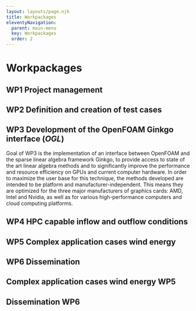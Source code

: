 ```yaml
---
layout: layouts/page.njk
title: Workpackages
eleventyNavigation:
  parent: main-menu
  key: Workpackages
  order: 2
---
```


# Workpackages
## **WP1** Project management 
## **WP2** Definition and creation of test cases 

## **WP3** Development of the OpenFOAM Ginkgo interface (*OGL*) 
Goal of WP3 is the implementation of an interface between OpenFOAM and the
sparse linear algebra framework Ginkgo, to provide access to state of the art
linear algebra methods and to significantly improve the performance and resource
efficiency on GPUs and current computer hardware. In order to maximize the user
base for this technique, the methods developed are intended to be platform and
manufacturer-independent. This means they are optimized for the three major
manufacturers of graphics cards: AMD, Intel and Nvidia, as well as for various
high-performance computers and cloud computing platforms.


## **WP4** HPC capable inflow and outflow conditions 
## **WP5** Complex application cases wind energy 
## **WP6** Dissemination 

## Complex application cases wind energy **WP5**

## Dissemination **WP6**
